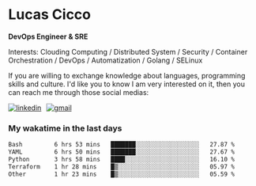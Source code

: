 # Lucas Cicco

**DevOps Engineer & SRE**

Interests: Clouding Computing / Distributed System / Security / Container Orchestration / DevOps / Automatization / Golang / SELinux

If you are willing to exchange knowledge about languages, programming skills and culture. I'd like you to know I am very interested on it, then you can reach me through those social medias:

<div style="display: flex; align-items: center; gap: 10px;">
  <a href="https://www.linkedin.com/in/lucas-vitor-de-cicco" target="_blank">
    <img
      src="https://img.shields.io/badge/-LinkedIn-%230077B5?style=for-the-badge&logo=linkedin&logoColor=white"
      alt="linkedin"
      target="_blank" 
    />
  </a>
  <a href="mailto:lucasvitorx1@gmail.com">
      <img
        src="https://img.shields.io/badge/-Gmail-%23333?style=for-the-badge&logo=gmail&logoColor=white"
        alt="gmail"
        target="_blank"
      />
  </a>
</div>

### My wakatime in the last days

<!--START_SECTION:waka-->

```txt
Bash         6 hrs 53 mins   ███████░░░░░░░░░░░░░░░░░░   27.87 %
YAML         6 hrs 50 mins   ███████░░░░░░░░░░░░░░░░░░   27.67 %
Python       3 hrs 58 mins   ████░░░░░░░░░░░░░░░░░░░░░   16.10 %
Terraform    1 hr 28 mins    █▒░░░░░░░░░░░░░░░░░░░░░░░   05.97 %
Other        1 hr 23 mins    █▒░░░░░░░░░░░░░░░░░░░░░░░   05.59 %
```

<!--END_SECTION:waka-->
